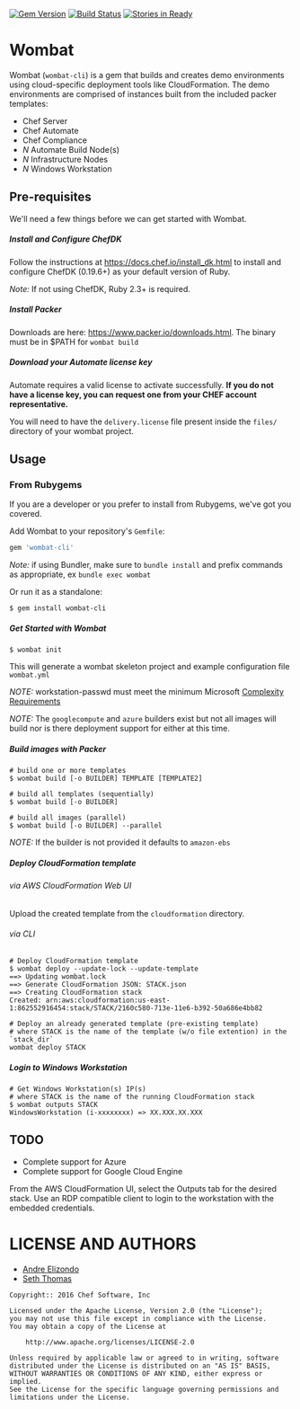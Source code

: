 [![Gem Version](https://badge.fury.io/rb/wombat-cli.svg)](http://badge.fury.io/rb/wombat-cli)
[![Build Status](https://travis-ci.org/chef-cft/wombat-cli.svg?branch=master)](https://travis-ci.org/chef-cft/wombat-cli)
[![Stories in Ready](https://badge.waffle.io/chef-cft/wombat.png?label=ready&title=Ready)](https://waffle.io/chef-cft/wombat)

# Wombat
Wombat (`wombat-cli`) is a gem that builds and creates demo environments using cloud-specific deployment
tools like CloudFormation. The demo environments are comprised of instances built
from the included packer templates:

* Chef Server
* Chef Automate
* Chef Compliance
* _N_ Automate Build Node(s)
* _N_ Infrastructure Nodes
* _N_ Windows Workstation

## Pre-requisites

We'll need a few things before we can get started with Wombat.

##### Install and Configure ChefDK

Follow the instructions at https://docs.chef.io/install_dk.html to install and configure ChefDK (0.19.6+) as your default version of Ruby.

*Note:* If not using ChefDK, Ruby 2.3+ is required.

##### Install Packer

Downloads are here: https://www.packer.io/downloads.html. The binary must be in $PATH for `wombat build`

##### Download your Automate license key
Automate requires a valid license to activate successfully. **If you do
not have a license key, you can request one from your CHEF account
representative.**

You will need to have the `delivery.license` file present inside  the `files/`
directory of your wombat project.

## Usage

### From Rubygems

If you are a developer or you prefer to install from Rubygems, we've got you covered.

Add Wombat to your repository's `Gemfile`:

```ruby
gem 'wombat-cli'
```

*Note:* if using Bundler, make sure to `bundle install` and prefix commands as appropriate, ex `bundle exec wombat`


Or run it as a standalone:

```shell
$ gem install wombat-cli
```

##### Get Started with Wombat

```
$ wombat init
```

This will generate a wombat skeleton project and example configuration file `wombat.yml`

*NOTE:* workstation-passwd must meet the minimum Microsoft [Complexity Requirements](https://technet.microsoft.com/en-us/library/hh994562(v=ws.11).aspx)

*NOTE:* The `googlecompute` and `azure` builders exist but not all images will build nor is there deployment support for either at this time.

##### Build images with Packer

```
# build one or more templates
$ wombat build [-o BUILDER] TEMPLATE [TEMPLATE2]

# build all templates (sequentially)
$ wombat build [-o BUILDER]

# build all images (parallel)
$ wombat build [-o BUILDER] --parallel
```

*NOTE:* If the builder is not provided it defaults to `amazon-ebs`

##### Deploy CloudFormation template

###### via AWS CloudFormation Web UI

Upload the created template from the `cloudformation` directory.

###### via CLI

```
# Deploy CloudFormation template
$ wombat deploy --update-lock --update-template
==> Updating wombat.lock
==> Generate CloudFormation JSON: STACK.json
==> Creating CloudFormation stack
Created: arn:aws:cloudformation:us-east-1:862552916454:stack/STACK/2160c580-713e-11e6-b392-50a686e4bb82
```

```
# Deploy an already generated template (pre-existing template)
# where STACK is the name of the template (w/o file extention) in the `stack_dir`
wombat deploy STACK
```

##### Login to Windows Workstation

```
# Get Windows Workstation(s) IP(s)
# where STACK is the name of the running CloudFormation stack
$ wombat outputs STACK
WindowsWorkstation (i-xxxxxxxx) => XX.XXX.XX.XXX
```

## TODO

* Complete support for Azure
* Complete support for Google Cloud Engine

From the AWS CloudFormation UI, select the Outputs tab for the desired stack.
Use an RDP compatible client to login to the workstation with the embedded credentials.

LICENSE AND AUTHORS
===================
* [Andre Elizondo](https://github.com/andrewelizondo)
* [Seth Thomas](https://github.com/cheeseplus)

```text
Copyright:: 2016 Chef Software, Inc

Licensed under the Apache License, Version 2.0 (the "License");
you may not use this file except in compliance with the License.
You may obtain a copy of the License at

    http://www.apache.org/licenses/LICENSE-2.0

Unless required by applicable law or agreed to in writing, software
distributed under the License is distributed on an "AS IS" BASIS,
WITHOUT WARRANTIES OR CONDITIONS OF ANY KIND, either express or implied.
See the License for the specific language governing permissions and
limitations under the License.
```
